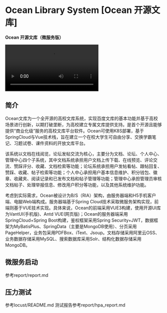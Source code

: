 # Ocean Library System [Ocean 开源文库]
**Ocean 开源文库（微服务版）**

![演示视频](https://github.com/NeoSunJZ/OceanLibServer/raw/refs/heads/master/Ocean%E4%BB%8B%E7%BB%8D%E8%A7%86%E9%A2%91.mp4
)

## 简介

Ocean文库为一个全开源的高校文库系统，实现百度文库的基本功能并基于高校场景进行创新，以期打破垄断，为高校建立专属文库提供支持。是首个开源且能够提供“商业化级”服务的高校文库平台软件。Ocean可使用K8S部署，基于SpringCloud与Vue技术栈，旨在建立一个在校大学生可自由分享、交换学霸笔记、习题试卷、课件资料的开放文库平台。

该系统以文档在线阅览，论坛发帖交流为核心，主要分为文档、论坛、个人中心、管理中心四个子系统，其中文档系统承担用户文档上传下载、在线预览、评论交流、赞踩评分、收藏、文档检索等功能；论坛系统承担用户发帖看帖、跟帖回复、赞踩、收藏、帖子检索等功能；个人中心承担用户基本信息维护、积分钱包、徽章、收藏夹、阅读记录和已发布文档和帖子管理等功能；管理中心承担管理员审核文档帖子、处理举报信息、修改用户积分等功能，以及其他系统维护功能。

考虑到实际需求，Ocean被设计为B/S（RIA）架构，由服务器端和H5手机客户端、电脑Web端构成。服务器端基于Spring Cloud技术采取微服务架构实现，前端则基于VUE技术实现。具体来说，Ocean的前端采用VUE3构建，使用开源UI库为VantUI(手机版)、Antd VUE(网页版)；Ocean的服务器端采用SpringCloud+Spring Boot构建，鉴权框架采用Spring Security+JWT，数据框架为MyBatisPlus、SpringData（主要是MongoDB使用）、分页采用PageHelper，业务包采用PDFBox、iText、Jsoup。文档存储采用阿里云OSS、业务数据存储采用MySQL、搜索数据库采用Solr、结构化数据存储采用MongoDB。

## 微服务启动
参考report/report.md

## 压力测试
参考locust/README.md
测试报告参考report/hpa_report.md


